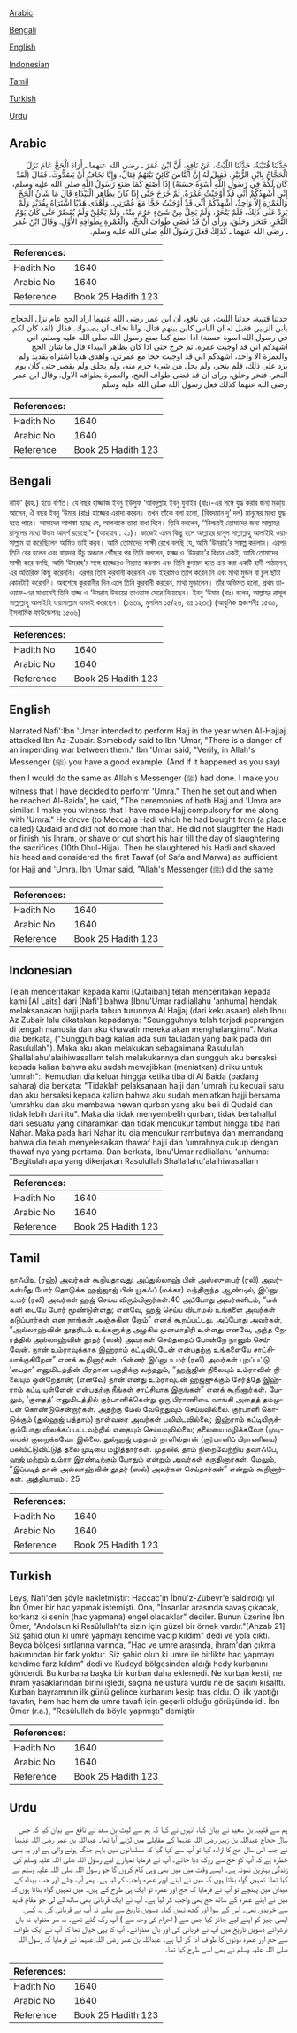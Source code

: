 [Arabic](#arabic)

[Bengali](#bengali)

[English](#english)

[Indonesian](#indonesian)

[Tamil](#tamil)

[Turkish](#turkish)

[Urdu](#urdu)

## Arabic


<div dir="rtl" lang="ar" style={{fontSize:'larger',backgroundColor:'#f8f9fa',padding:20}}>
حَدَّثَنَا قُتَيْبَةُ، حَدَّثَنَا اللَّيْثُ، عَنْ نَافِعٍ، أَنَّ ابْنَ عُمَرَ ـ رضى الله عنهما ـ أَرَادَ الْحَجَّ عَامَ نَزَلَ الْحَجَّاجُ بِابْنِ الزُّبَيْرِ‏.‏ فَقِيلَ لَهُ إِنَّ النَّاسَ كَائِنٌ بَيْنَهُمْ قِتَالٌ، وَإِنَّا نَخَافُ أَنْ يَصُدُّوكَ‏.‏ فَقَالَ ‏(‏لَقَدْ كَانَ لَكُمْ فِي رَسُولِ اللَّهِ أُسْوَةٌ حَسَنَةٌ‏)‏ إِذًا أَصْنَعَ كَمَا صَنَعَ رَسُولُ اللَّهِ صلى الله عليه وسلم، إِنِّي أُشْهِدُكُمْ أَنِّي قَدْ أَوْجَبْتُ عُمْرَةً‏.‏ ثُمَّ خَرَجَ حَتَّى إِذَا كَانَ بِظَاهِرِ الْبَيْدَاءِ قَالَ مَا شَأْنُ الْحَجِّ وَالْعُمْرَةِ إِلاَّ وَاحِدٌ، أُشْهِدُكُمْ أَنِّي قَدْ أَوْجَبْتُ حَجًّا مَعَ عُمْرَتِي‏.‏ وَأَهْدَى هَدْيًا اشْتَرَاهُ بِقُدَيْدٍ وَلَمْ يَزِدْ عَلَى ذَلِكَ، فَلَمْ يَنْحَرْ، وَلَمْ يَحِلَّ مِنْ شَىْءٍ حَرُمَ مِنْهُ، وَلَمْ يَحْلِقْ وَلَمْ يُقَصِّرْ حَتَّى كَانَ يَوْمُ النَّحْرِ، فَنَحَرَ وَحَلَقَ، وَرَأَى أَنْ قَدْ قَضَى طَوَافَ الْحَجِّ، وَالْعُمْرَةِ بِطَوَافِهِ الأَوَّلِ‏.‏ وَقَالَ ابْنُ عُمَرَ ـ رضى الله عنهما ـ كَذَلِكَ فَعَلَ رَسُولُ اللَّهِ صلى الله عليه وسلم‏.‏
</div>
<div style={{backgroundColor:'#f8f9fa',padding:20, marginBottom: 10}}><table> <thead> <tr> <th>References:</th> <th></th> </tr> </thead> <tbody><tr><td>Hadith No</td><td>1640</td></tr><tr><td>Arabic No</td><td>1640</td></tr><tr><td>Reference</td><td>Book 25 Hadith 123</td></tr></tbody></table></div>


<div dir="rtl" lang="ar" style={{fontSize:'larger',backgroundColor:'#f8f9fa',padding:20}}>
حدثنا قتيبة، حدثنا الليث، عن نافع، ان ابن عمر رضى الله عنهما اراد الحج عام نزل الحجاج بابن الزبير. فقيل له ان الناس كاين بينهم قتال، وانا نخاف ان يصدوك. فقال (لقد كان لكم في رسول الله اسوة حسنة) اذا اصنع كما صنع رسول الله صلى الله عليه وسلم، اني اشهدكم اني قد اوجبت عمرة. ثم خرج حتى اذا كان بظاهر البيداء قال ما شان الحج والعمرة الا واحد، اشهدكم اني قد اوجبت حجا مع عمرتي. واهدى هديا اشتراه بقديد ولم يزد على ذلك، فلم ينحر، ولم يحل من شىء حرم منه، ولم يحلق ولم يقصر حتى كان يوم النحر، فنحر وحلق، وراى ان قد قضى طواف الحج، والعمرة بطوافه الاول. وقال ابن عمر رضى الله عنهما كذلك فعل رسول الله صلى الله عليه وسلم
</div>
<div style={{backgroundColor:'#f8f9fa',padding:20, marginBottom: 10}}><table> <thead> <tr> <th>References:</th> <th></th> </tr> </thead> <tbody><tr><td>Hadith No</td><td>1640</td></tr><tr><td>Arabic No</td><td>1640</td></tr><tr><td>Reference</td><td>Book 25 Hadith 123</td></tr></tbody></table></div>

## Bengali


<div dir="ltr" lang="bn" style={{fontSize:'larger',backgroundColor:'#f8f9fa',padding:20}}>
নাফি‘ (রহ.) হতে বর্ণিত। যে বছর হাজ্জাজ ইবনু ইউসুফ ‘আবদুল্লাহ ইবনু যুবাইর (রাঃ)-এর সঙ্গে যুদ্ধ করার জন্য মক্কা্য় আসেন, ঐ বছর ইবনু ‘উমার (রাঃ) হাজ্জের এরাদা করেন। তখন তাঁকে বলা হলো, (বিবদমান দু’ দল) মানুষের মধ্যে যুদ্ধ হতে পারে। আমাদের আশঙ্কা হচ্ছে যে, আপনাকে তারা বাধা দিবে। তিনি বললেন, ‘‘নিশ্চয়ই তোমাদের জন্য আল্লাহর রাসূলের মধ্যে উত্তম আদর্শ রয়েছে’’- (আহযাব : ২১)। কাজেই এমন কিছু হলে আল্লাহর রাসূল সাল্লাল্লাহু আলাইহি ওয়াসাল্লাম যা করেছিলেন আমিও তাই করব। আমি তোমাদের সাক্ষী রেখে বলছি যে, আমি ‘উমরাহ’র সঙ্কল্প করলাম। এরপর তিনি বের হলেন এবং বায়দার উঁচু অঞ্চলে পৌঁছার পর তিনি বললেন, হাজ্জ ও ‘উমরাহ’র বিধান একই, আমি তোমাদের সাক্ষী করে বলছি, আমি ‘উমরাহ’র সঙ্গে হাজ্জেরও নিয়্যাত করলাম এবং তিনি কুদায়দ হতে ক্রয় করা একটি হাদী পাঠালেন, এর অতিরিক্ত কিছু করেননি। এরপর তিনি কুরবানী করেননি এবং ইহরামও ত্যাগ করেন নি এবং মাথা মুন্ডন বা চুল ছাঁটা কোনটাই করেননি। অবশেষে কুরবানীর দিন এলে তিনি কুরবানী কররেন, মাথা মুন্ডালেন। তাঁর অভিমত হলো, প্রথম তাওয়াফ-এর মাধ্যমেই তিনি হাজ্জ ও ‘উমরাহ উভয়ের তাওয়াফ সেরে নিয়েছেন। ইবনু ‘উমার (রাঃ) বলেন, আল্লাহর রাসূল সাল্লাল্লাহু আলাইহি ওয়াসাল্লাম এমনই করেছেন। (১৬৩৯, মুসলিম ১৫/২৬, হাঃ ১২৩০) (আধুনিক প্রকাশনীঃ ১৫৩০, ইসলামিক ফাউন্ডেশনঃ ১৫৩৬)
</div>
<div style={{backgroundColor:'#f8f9fa',padding:20, marginBottom: 10}}><table> <thead> <tr> <th>References:</th> <th></th> </tr> </thead> <tbody><tr><td>Hadith No</td><td>1640</td></tr><tr><td>Arabic No</td><td>1640</td></tr><tr><td>Reference</td><td>Book 25 Hadith 123</td></tr></tbody></table></div>

## English


<div dir="ltr" lang="en" style={{fontSize:'larger',backgroundColor:'#f8f9fa',padding:20}}>
Narrated Nafi':Ibn 'Umar intended to perform Hajj in the year when Al-Hajjaj attacked Ibn Az-Zubair. Somebody said to Ibn 'Umar, "There is a danger of an impending war between them." Ibn 'Umar said, "Verily, in Allah's Messenger (ﷺ) you have a good example. (And if it happened as you say) then I would do the same as Allah's Messenger (ﷺ) had done. I make you witness that I have decided to perform 'Umra." Then he set out and when he reached Al-Baida', he said, "The ceremonies of both Hajj and 'Umra are similar. I make you witness that I have made Hajj compulsory for me along with 'Umra." He drove (to Mecca) a Hadi which he had bought from (a place called) Qudaid and did not do more than that. He did not slaughter the Hadi or finish his Ihram, or shave or cut short his hair till the day of slaughtering the sacrifices (10th Dhul-Hijja). Then he slaughtered his Hadi and shaved his head and considered the first Tawaf (of Safa and Marwa) as sufficient for Hajj and 'Umra. Ibn 'Umar said, "Allah's Messenger (ﷺ) did the same
</div>
<div style={{backgroundColor:'#f8f9fa',padding:20, marginBottom: 10}}><table> <thead> <tr> <th>References:</th> <th></th> </tr> </thead> <tbody><tr><td>Hadith No</td><td>1640</td></tr><tr><td>Arabic No</td><td>1640</td></tr><tr><td>Reference</td><td>Book 25 Hadith 123</td></tr></tbody></table></div>

## Indonesian


<div dir="ltr" lang="id" style={{fontSize:'larger',backgroundColor:'#f8f9fa',padding:20}}>
Telah menceritakan kepada kami [Qutaibah] telah menceritakan kepada kami [Al Laits] dari [Nafi'] bahwa [Ibnu'Umar radliallahu 'anhuma] hendak melaksanakan hajji pada tahun turunnya Al Hajjaj (dari kekuasaan) oleh Ibnu Az Zubair lalu dikatakan kepadanya: "Seungguhnya telah terjadi peprangan di tengah manusia dan aku khawatir mereka akan menghalangimu". Maka dia berkata, ("Sungguh bagi kalian ada suri tauladan yang baik pada diri Rasulullah"). Maka aku akan melakukan sebagaimana Rasulullah Shallallahu'alaihiwasallam telah melakukannya dan sungguh aku bersaksi kepada kalian bahwa aku sudah mewajibkan (meniatkan) diriku untuk 'umrah":. Kemudian dia keluar hingga ketika tiba di Al Baida (padang sahara) dia berkata: "Tidaklah pelaksanaan hajji dan 'umrah itu kecuali satu dan aku bersaksi kepada kalian bahwa aku sudah meniatkan hajji bersama 'umrahku dan aku membawa hewan qurban yang aku beli di Qudaid dan tidak lebih dari itu". Maka dia tidak menyembelih qurban, tidak bertahallul dari sesuatu yang diharamkan dan tidak mencukur tambut hingga tiba hari Nahar. Maka pada hari Nahar itu dia mencukur rambutnya dan memandang bahwa dia telah menyelesaikan thawaf hajji dan 'umrahnya cukup dengan thawaf nya yang pertama. Dan berkata, Ibnu'Umar radliallahu 'anhuma: "Begitulah apa yang dikerjakan Rasulullah Shallallahu'alaihiwasallam
</div>
<div style={{backgroundColor:'#f8f9fa',padding:20, marginBottom: 10}}><table> <thead> <tr> <th>References:</th> <th></th> </tr> </thead> <tbody><tr><td>Hadith No</td><td>1640</td></tr><tr><td>Arabic No</td><td>1640</td></tr><tr><td>Reference</td><td>Book 25 Hadith 123</td></tr></tbody></table></div>

## Tamil


<div dir="ltr" lang="ta" style={{fontSize:'larger',backgroundColor:'#f8f9fa',padding:20}}>
நாஃபிஉ (ரஹ்) அவர்கள் கூறியதாவது: அப்துல்லாஹ் பின் அஸ்ஸுபைர் (ரலி) அவர்கள்மீது போர் தொடுக்க ஹஜ்ஜாஜ் பின் யூசுஃப் (மக்கா) வந்திருந்த ஆண்டில், இப்னு உமர் (ரலி) அவர்கள் ஹஜ் செய்ய விரும்பினார்கள்.40 அப்போது அவர்களிடம், “மக்களி டையே போர் மூண்டுள்ளது; எனவே, ஹஜ் செய்ய விடாமல் உங்களை அவர்கள் தடுப்பார்கள் என நாங்கள் அஞ்சுகின் றோம்” எனக் கூறப்பட்டது. அப்போது அவர்கள், “அல்லாஹ்வின் தூதரிடம் உங்களுக்கு அழகிய முன்மாதிரி உள்ளது எனவே, அந்த நேரத்தில் அல்லாஹ்வின் தூதர் (ஸல்) அவர்கள் செய்ததைப் போன்றே நானும் செய்வேன். நான் உம்ராவுக்காக இஹ்ராம் கட்டிவிட்டேன் என்பதற்கு உங்களையே சாட்சியாக்குகிறேன்” எனக் கூறினார்கள். பின்னர் இப்னு உமர் (ரலி) அவர்கள் புறப்பட்டு ‘பைதா’ எனுமிடத்தின் பிரதான பகுதிக்கு வந்ததும், “ஹஜ்ஜின் நிலையும் உம்ராவின் நிலையும் ஒன்றேதான்; (எனவே) நான் எனது உம்ராவுடன் ஹஜ்ஜுக்கும் சேர்த்தே இஹ்ராம் கட்டி யுள்ளேன் என்பதற்கு நீங்கள் சாட்சியாக இருங்கள்” எனக் கூறினார்கள். மேலும், ‘குதைத்’ எனுமிடத்தில் குர்பானிக்கென்று ஒரு பிராணியை வாங்கி அதைத் தம்முடன் கொண்டுசென்றார்கள். அதற்கு மேல் வேறெதுவும் செய்யவில்லை. குர்பானி கொடுக்கும் (துல்ஹஜ் பத்தாம்) நாள்வரை அவர்கள் பலியிடவில்லை; இஹ்ராம் கட்டியிருக்கும்போது விலக்கப் பட்டவற்றில் எதையும் செய்யவுமில்லை; தலையை மழிக்கவோ (முடியைக்) குறைக்கவோ இல்லை. துல்ஹஜ் பத்தாம் நாளில்தான் (குர்பானிப் பிராணியை) பலியிட்டுவிட்டுத் தலை முடியை மழித்தார்கள். முதலில் தாம் நிறைவேற்றிய தவாஃபே, ஹஜ் மற்றும் உம்ரா இரண்டிற்கும் போதும் என்றும் அவர்கள் கருதினார்கள். மேலும், “இப்படித் தான் அல்லாஹ்வின் தூதர் (ஸல்) அவர்கள் செய்தார்கள்” என்றும் கூறினார்கள். அத்தியாயம் : 25
</div>
<div style={{backgroundColor:'#f8f9fa',padding:20, marginBottom: 10}}><table> <thead> <tr> <th>References:</th> <th></th> </tr> </thead> <tbody><tr><td>Hadith No</td><td>1640</td></tr><tr><td>Arabic No</td><td>1640</td></tr><tr><td>Reference</td><td>Book 25 Hadith 123</td></tr></tbody></table></div>

## Turkish


<div dir="ltr" lang="tr" style={{fontSize:'larger',backgroundColor:'#f8f9fa',padding:20}}>
Leys, Nafi'den şöyle nakletmiştir: Haccac'ın İbnü'z-Zübeyr'e saldırdığı yıl İbn Ömer bir hac yapmak istemişti. Ona, "İnsanlar arasında savaş çıkacak, korkarız ki senin (hac yapmana) engel olacaklar" dediler. Bunun üzerine İbn Ömer, "Andolsun ki Resûlullah'ta sizin için güzel bir örnek vardır."[Ahzab 21] Siz şahid olun ki umre yapmayı kendime vacip kıldım" dedi ve yola çıktı. Beyda bölgesi sırtlarına varınca, "Hac ve umre arasında, ihram'dan çıkma bakımından bir fark yoktur. Siz şahid olun ki umre ile birlikte hac yapmayı kendime farz kıldım" dedi ve Kudeyd bölgesinden aldığı hedy kurbanını gönderdi. Bu kurbana başka bir kurban daha eklemedi. Ne kurban kesti, ne ihram yasaklarından birini işledi, saçına ne ustura vurdu ne de saçını kısalttı. Kurban bayramının ilk günü gelince kurbanını kesip traş oldu. O, ilk yaptığı tavafın, hem hac hem de umre tavafı için geçerli olduğu görüşünde idi. İbn Ömer (r.a.), "Resûlullah da böyle yapmıştı" demiştir
</div>
<div style={{backgroundColor:'#f8f9fa',padding:20, marginBottom: 10}}><table> <thead> <tr> <th>References:</th> <th></th> </tr> </thead> <tbody><tr><td>Hadith No</td><td>1640</td></tr><tr><td>Arabic No</td><td>1640</td></tr><tr><td>Reference</td><td>Book 25 Hadith 123</td></tr></tbody></table></div>

## Urdu


<div dir="rtl" lang="ur" style={{fontSize:'larger',backgroundColor:'#f8f9fa',padding:20}}>
ہم سے قتیبہ بن سعید نے بیان کیا، انہوں نے کہا کہ ہم سے لیث بن سعد نے نافع سے بیان کیا کہ جس سال حجاج عبداللہ بن زبیر رضی اللہ عنہما کے مقابلے میں لڑنے آیا تھا۔ عبداللہ بن عمر رضی اللہ عنہما نے جب اس سال حج کا ارادہ کیا تو آپ سے کہا گیا کہ مسلمانوں میں باہم جنگ ہونے والی ہے اور یہ بھی خطرہ ہے کہ آپ کو حج سے روک دیا جائے۔ آپ نے فرمایا تمہارے لیے رسول اللہ صلی اللہ علیہ وسلم کی زندگی بہترین نمونہ ہے۔ ایسے وقت میں میں بھی وہی کام کروں گا جو رسول اللہ صلی اللہ علیہ وسلم نے کیا تھا۔ تمہیں گواہ بناتا ہوں کہ میں نے اپنے اوپر عمرہ واجب کر لیا ہے۔ پھر آپ چلے اور جب بیداء کے میدان میں پہنچے تو آپ نے فرمایا کہ حج اور عمرہ تو ایک ہی طرح کے ہیں۔ میں تمہیں گواہ بناتا ہوں کہ میں نے اپنے عمرہ کے ساتھ حج بھی واجب کر لیا ہے۔ آپ نے ایک قربانی بھی ساتھ لے لی جو مقام قدید سے خریدی تھی۔ اس کے سوا اور کچھ نہیں کیا۔ دسویں تاریخ سے پہلے نہ آپ نے قربانی کی نہ کسی ایسی چیز کو اپنے لیے جائز کیا جس سے ( احرام کی وجہ سے ) آپ رک گئے تھے۔ نہ سر منڈوایا نہ بال ترشوائے دسویں تاریخ میں آپ نے قربانی کی اور بال منڈوائے۔ آپ کا یہی خیال تھا کہ آپ نے ایک طواف سے حج اور عمرہ دونوں کا طواف ادا کر لیا ہے۔ عبداللہ بن عمر رضی اللہ عنہما نے فرمایا کہ رسول اللہ صلی اللہ علیہ وسلم نے بھی اسی طرح کیا تھا۔
</div>
<div style={{backgroundColor:'#f8f9fa',padding:20, marginBottom: 10}}><table> <thead> <tr> <th>References:</th> <th></th> </tr> </thead> <tbody><tr><td>Hadith No</td><td>1640</td></tr><tr><td>Arabic No</td><td>1640</td></tr><tr><td>Reference</td><td>Book 25 Hadith 123</td></tr></tbody></table></div>